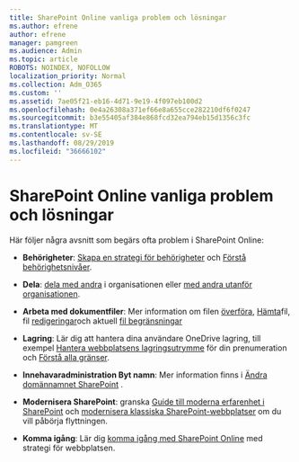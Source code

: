 ```yaml
---
title: SharePoint Online vanliga problem och lösningar
ms.author: efrene
author: efrene
manager: pamgreen
ms.audience: Admin
ms.topic: article
ROBOTS: NOINDEX, NOFOLLOW
localization_priority: Normal
ms.collection: Adm_O365
ms.custom: ''
ms.assetid: 7ae05f21-eb16-4d71-9e19-4f097eb100d2
ms.openlocfilehash: 0e4a26308a371ef66e8a655cce282210df6f0247
ms.sourcegitcommit: b3e55405af384e868fcd32ea794eb15d1356c3fc
ms.translationtype: MT
ms.contentlocale: sv-SE
ms.lasthandoff: 08/29/2019
ms.locfileid: "36666102"
---
```

# <a name="sharepoint-online-common-issues-and-resolutions"></a>SharePoint Online vanliga problem och lösningar

Här följer några avsnitt som begärs ofta problem i SharePoint Online:

- **Behörigheter**: [Skapa en strategi för behörigheter](https://docs.microsoft.com/sharepoint/default-sharepoint-groups) och [Förstå behörighetsnivåer](https://docs.microsoft.com/sharepoint/understanding-permission-levels).

- **Dela**: [dela med andra](https://docs.microsoft.com/sharepoint/default-sharepoint-groups) i organisationen eller [med andra utanför organisationen](https://docs.microsoft.com/sharepoint/external-sharing-overview).

- **Arbeta med dokumentfiler**: Mer information om filen [överföra](https://support.office.com/article/Upload-a-folder-or-files-to-a-document-library-eb18fcba-c953-4d45-8d90-8da66edeacdb), [Hämta](https://support.office.com/article/Download-files-and-folders-from-OneDrive-or-SharePoint-5c7397b7-19c7-4893-84fe-d02e8fa5df05)fil, fil [redigeringar](https://support.office.com/article/Edit-a-document-in-a-document-library-02d8497f-1c13-4114-949a-b8466f639b07)och aktuell [fil begränsningar](https://support.office.com/article/invalid-file-names-and-file-types-in-onedrive-onedrive-for-business-and-sharepoint-64883a5d-228e-48f5-b3d2-eb39e07630fa?ui=en-US&amp;rs=en-US&amp;ad=US)

- **Lagring**: Lär dig att hantera dina användare OneDrive lagring</a>, till exempel [Hantera webbplatsens lagringsutrymme](https://docs.microsoft.com/sharepoint/manage-site-collection-storage-limits) för din prenumeration och [Förstå alla gränser](https://docs.microsoft.com/office365/servicedescriptions/sharepoint-online-service-description/sharepoint-online-limits).

- **Innehavaradministration Byt namn**: Mer information finns i [Ändra domännamnet SharePoint](https://docs.microsoft.com/sharepoint/change-your-sharepoint-domain-name) .

- **Modernisera SharePoint**: granska [Guide till moderna erfarenhet i SharePoint](https://docs.microsoft.com/sharepoint/guide-to-sharepoint-modern-experience) och [modernisera klassiska SharePoint-webbplatser](https://docs.microsoft.com/sharepoint/dev/transform/modernize-classic-sites) om du vill påbörja flyttningen.

- **Komma igång**: Lär dig [komma igång med SharePoint Online](https://docs.microsoft.com/sharepoint/introduction) med strategi för webbplatsen.